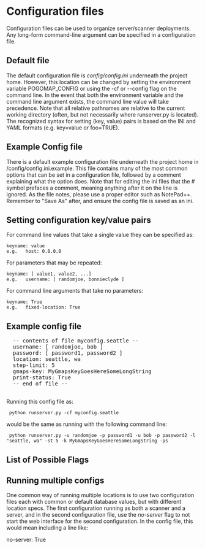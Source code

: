 # Configuration files

Configuration files can be used to organize server/scanner deployments.  Any long-form command-line argument can be specified in a configuration file.

##  Default file

The default configuration file is *config/config.ini* underneath the project home. However, this location can be changed by setting the environment variable POGOMAP_CONFIG or using the -cf or --config flag on the command line. In the event that both the environment variable and the command line argument exists, the command line value will take precedence. Note that all relative pathnames are relative to the current working directory (often, but not necessarily where runserver.py is located).  The recognized syntax for setting (key, value) pairs is based on the INI and YAML formats (e.g. key=value or foo=TRUE).

##  Example Config file

There is a default example configuration file underneath the project home in /config/config.ini.example.  This file contains many of the most common options that can be set in a configuration file, followed by a comment explaining what the option does.  Note that for editing the ini files that the # symbol prefaces a comment, meaning anything after it on the line is ignored.  As the file notes, please use a proper editor such as NotePad++.  Remember to "Save As" after, and ensure the config file is saved as an ini.

## Setting configuration key/value pairs

  For command line values that take a single value they can be specified as:

    keyname: value
    e.g.   host: 0.0.0.0

  For parameters that may be repeated:

    keyname: [ value1, value2, ...]
    e.g.   username: [ randomjoe, bonnieclyde ]

  For command line arguments that take no parameters:

    keyname: True
    e.g.   fixed-location: True

## Example config file

  <pre>
  -- contents of file myconfig.seattle --
  username: [ randomjoe, bob ]
  password: [ password1, password2 ]
  location: seattle, wa
  step-limit: 5
  gmaps-key: MyGmapsKeyGoesHereSomeLongString
  print-status: True
  -- end of file --
  </pre>

  Running this config file as:

     python runserver.py -cf myconfig.seattle

  would be the same as running with the following command line:

     python runserver.py -u randomjoe -p password1 -u bob -p password2 -l "seattle, wa" -st 5 -k MyGmapsKeyGoesHereSomeLongString -ps
     
##  List of Possible Flags     

## Running multiple configs

   One common way of running multiple locations is to use two configuration files each with common or default database values, but with different location specs. The first configuration running as both a scanner and a server, and in the second configuration file, use the *no-server* flag to not start the web interface for the second configuration.   In the config file, this would mean including a line like:

   no-server: True
